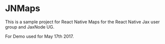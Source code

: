 # JNMaps

This is a sample project for React Native Maps for the React Native Jax user group and JaxNode UG.

For Demo used for May 17th 2017.
